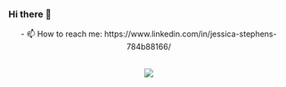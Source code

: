 ### Hi there 👋

<div align="center">
  <p>- 📫 How to reach me: https://www.linkedin.com/in/jessica-stephens-784b88166/</p>
  <br/>
  <img src="https://github-readme-stats.vercel.app/api/top-langs/?username=jstephensdev&layout=compact&langs_count=8">
</div>

<!--
**jstephensdev/jstephensdev** is a ✨ _special_ ✨ repository because its `README.md` (this file) appears on your GitHub profile.

Here are some ideas to get you started:

- 🔭 I’m currently working on improving my React and Vue skills
- 🌱 I’m currently learning to create docker files
- 👯 I’m looking to collaborate on ...
- 🤔 I’m looking for help with ...
- 💬 Ask me about ...
- 📫 How to reach me: https://www.linkedin.com/in/jessica-stephens-784b88166/
- 😄 Pronouns: ...
- ⚡ Fun fact: ...
-->
